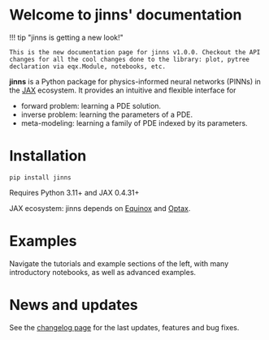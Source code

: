 # Welcome to jinns' documentation

!!! tip "jinns is getting a new look!"

    This is the new documentation page for jinns v1.0.0. Checkout the API changes for all the cool changes done to the library: plot, pytree declaration via eqx.Module, notebooks, etc.

**jinns** is a Python package for physics-informed neural networks (PINNs) in the [JAX](https://jax.readthedocs.io/en/latest/) ecosystem. It provides an intuitive and flexible interface for

 * forward problem: learning a PDE solution.
 * inverse problem: learning the parameters of a PDE.
 * meta-modeling: learning a family of PDE indexed by its parameters.

# Installation

```
pip install jinns
```

Requires Python 3.11+ and JAX 0.4.31+

JAX ecosystem: jinns depends on [Equinox](https://docs.kidger.site/equinox/) and [Optax](https://optax.readthedocs.io/en/latest/).

# Examples

Navigate the tutorials and example sections of the left, with many introductory notebooks, as well as advanced examples.

# News and updates

See the [changelog page](./changelog.md) for the last updates, features and bug fixes.
